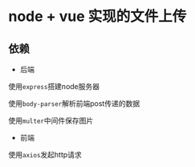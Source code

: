 # node + vue 实现的文件上传


## 依赖

- 后端

使用`express`搭建node服务器

使用`body-parser`解析前端post传递的数据

使用`multer`中间件保存图片

- 前端

使用`axios`发起http请求







